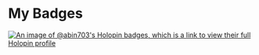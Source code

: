 # My Badges
[![An image of @abin703's Holopin badges, which is a link to view their full Holopin profile](https://holopin.me/abin703)](https://holopin.io/@abin703)
